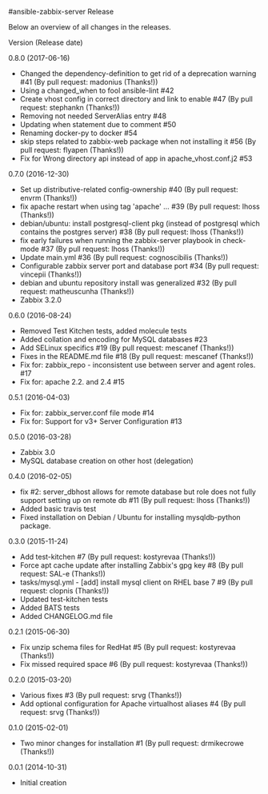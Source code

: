 #ansible-zabbix-server Release

Below an overview of all changes in the releases.

Version (Release date)

0.8.0   (2017-06-16)

  * Changed the dependency-definition to get rid of a deprecation warning #41 (By pull request: madonius (Thanks!))
  * Using a changed_when to fool ansible-lint #42
  * Create vhost config in correct directory and link to enable #47 (By pull request: stephankn (Thanks!))
  * Removing not needed ServerAlias entry #48
  * Updating when statement due to comment #50
  * Renaming docker-py to docker #54
  * skip steps related to zabbix-web package when not installing it #56 (By pull request: flyapen (Thanks!))
  * Fix for Wrong directory api instead of app in apache_vhost.conf.j2 #53

0.7.0   (2016-12-30)

  * Set up distributive-related config-ownership #40 (By pull request: envrm (Thanks!))
  * fix apache restart when using tag 'apache' … #39 (By pull request: lhoss (Thanks!))
  * debian/ubuntu: install postgresql-client pkg (instead of postgresql which contains the postgres server) #38 (By pull request: lhoss (Thanks!))
  * fix early failures when running the zabbix-server playbook in check-mode #37 (By pull request: lhoss (Thanks!))
  * Update main.yml #36 (By pull request: cognoscibilis (Thanks!))
  * Configurable zabbix server port and database port #34 (By pull request: vincepii (Thanks!))
  * debian and ubuntu repository install was generalized #32 (By pull request: matheuscunha (Thanks!))
  * Zabbix 3.2.0

0.6.0   (2016-08-24)

  * Removed Test Kitchen tests, added molecule tests
  * Added collation and encoding for MySQL databases #23
  * Add SELinux specifics #19 (By pull request: mescanef (Thanks!))
  * Fixes in the README.md file #18 (By pull request: mescanef (Thanks!))
  * Fix for: zabbix_repo - inconsistent use between server and agent roles. #17
  * Fix for: apache 2.2. and 2.4 #15

0.5.1   (2016-04-03)

  * Fix for: zabbix_server.conf file mode #14
  * Fix for: Support for v3+ Server Configuration #13

0.5.0   (2016-03-28)

  * Zabbix 3.0
  * MySQL database creation on other host (delegation)

0.4.0   (2016-02-05)

  * fix #2: server_dbhost allows for remote database but role does not fully support setting up on remote db #11 (By pull request: lhoss (Thanks!))
  * Added basic travis test
  * Fixed installation on Debian / Ubuntu for installing mysqldb-python package.

0.3.0   (2015-11-24)

  * Add test-kitchen #7 (By pull request: kostyrevaa (Thanks!))
  * Force apt cache update after installing Zabbix's gpg key #8 (By pull request: SAL-e (Thanks!))
  * tasks/mysql.yml - [add] install mysql client on RHEL base 7 #9 (By pull request: clopnis (Thanks!))
  * Updated test-kitchen tests
  * Added BATS tests
  * Added CHANGELOG.md file

0.2.1   (2015-06-30)

  * Fix unzip schema files for RedHat #5 (By pull request: kostyrevaa (Thanks!))
  * Fix missed required space #6 (By pull request: kostyrevaa (Thanks!))

0.2.0   (2015-03-20)

  * Various fixes #3 (By pull request: srvg (Thanks!))
  * Add optional configuration for Apache virtualhost aliases #4 (By pull request: srvg (Thanks!))

0.1.0   (2015-02-01)

  * Two minor changes for installation #1 (By pull request: drmikecrowe (Thanks!))

0.0.1   (2014-10-31)

  * Initial creation